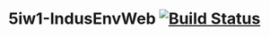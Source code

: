 # 5iw1-IndusEnvWeb [![Build Status](https://travis-ci.org/laurieguibert/5iw1-IndusEnvWeb.svg?branch=master)](https://travis-ci.org/laurieguibert/5iw1-IndusEnvWeb)
